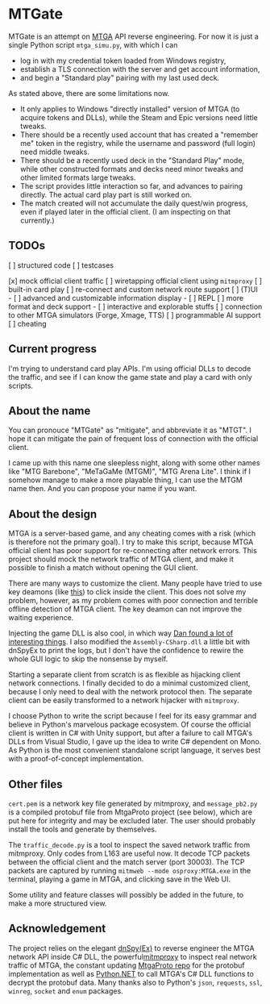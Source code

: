 # MTGate

MTGate is an attempt on [MTGA](https://magic.wizards.com/en/mtgarena) API reverse engineering. For now it is just a single Python script `mtga_simu.py`, with which I can 
- log in with my credential token loaded from Windows registry,
- establish a TLS connection with the server and get account information,
- and begin a "Standard play" pairing with my last used deck.

As stated above, there are some limitations now.
- It only applies to Windows "directly installed" version of MTGA (to acquire tokens and DLLs), while the Steam and Epic versions need little tweaks.
- There should be a recently used account that has created a "remember me" token in the registry, while the username and password (full login) need middle tweaks.
- There should be a recently used deck in the "Standard Play" mode, while other constructed formats and decks need minor tweaks and other limited formats large tweaks.
- The script provides little interaction so far, and advances to pairing directly. The actual card play part is still worked on.
- The match created will not accumulate the daily quest/win progress, even
if played later in the official client. (I am inspecting on that currently.)

## TODOs

[ ] structured code
[ ] testcases

[x] mock official client traffic
[ ] wiretapping official client using `mitmproxy`
[ ] built-in card play
[ ] re-connect and custom network route support
[ ] (T)UI
    - [ ] advanced and customizable information display
    - [ ] REPL
[ ] more format and deck support
    - [ ] interactive and explorable stuffs
[ ] connection to other MTGA simulators (Forge, Xmage, TTS)
[ ] programmable AI support
[ ] cheating

## Current progress

I'm trying to understand card play APIs. I'm using official DLLs to decode the traffic, and see if I can know the game state and play a card with only scripts.

## About the name

You can pronouce "MTGate" as "mitigate", and abbreviate it as "MTGT". I hope it can mitigate the pain of frequent loss of connection with the official client.

I came up with this name one sleepless night, along with some other names like "MTG Barebone", "MeTaGaMe (MTGM)", "MTG Arena Lite". I think if I somehow manage to make a more playable thing, I can use the MTGM name then. And you can propose your name if you want.

## About the design

MTGA is a server-based game, and any cheating comes with a risk (which is therefore not the primary goal). I try to make this script, because MTGA official client has poor support for re-connecting after network errors. This project should mock the network traffic of MTGA client, and make it possible to finish a match without opening the GUI client.

There are many ways to customize the client. Many people have tried to use key deamons (like [this](https://github.com/hornsilk/BreyaBot)) to click inside the client. This does not solve my problem, however, as my problem comes with poor connection and terrible offline detection of MTGA client. The key deamon can not improve the waiting experience.

Injecting the game DLL is also cool, in which way [Dan found a lot of interesting things](https://www.mayer.cool/writings/I-Hacked-Magic-the-Gathering/). I also modified the `Assembly-CSharp.dll` a little bit with dnSpyEx to print the logs, but I don't have the confidence to rewire the whole GUI logic to skip the nonsense by myself.

Starting a separate client from scratch is as flexible as hijacking client network connections. I finally decided to do a minimal customized client, because I only need to deal with the network protocol then. The separate client can be easily transformed to a network hijacker with `mitmproxy`.

I choose Python to write the script because I feel for its easy grammar and believe in Python's marvelous package ecosystem. Of course the official client is written in C# with Unity support, but after a failure to call MTGA's DLLs from Visual Studio, I gave up the idea to write C# dependent on Mono. As Python is the most convenient standalone script language, it serves best with a proof-of-concept implementation.

## Other files

`cert.pem` is a network key file generated by mitmproxy, and `message_pb2.py`
is a compiled protobuf file from MtgaProto project (see below), which are put here for integrity and may be excluded later. The user should probably install the tools and generate by themselves.

The `traffic_decode.py` is a tool to inspect the saved network traffic from mitmproxy. Only codes from L163 are useful now. It decode TCP packets between the official client and the match server (port 30003). The TCP packets are captured by running `mitmweb --mode osproxy:MTGA.exe` in the terminal, playing a game in MTGA, and clicking save in the Web UI.

Some utility and feature classes will possibly be added in the future, to make a more structured view.

## Acknowledgement

The project relies on the elegant [dnSpy(Ex)](https://github.com/dnSpyEx/dnSpy) to reverse engineer the MTGA network API inside C# DLL, the powerful[mitmproxy](https://mitmproxy.org/) to inspect real network traffic of MTGA, the constant updating [MtgaProto repo](https://github.com/riQQ/MtgaProto/blob/master/messages.proto) for the protobuf implementation as well as [Python.NET](https://pythonnet.github.io/) to call MTGA's C# DLL functions to decrypt the protobuf data. Many thanks also to Python's `json`, `requests`, `ssl`, `winreg`, `socket` and `enum` packages.